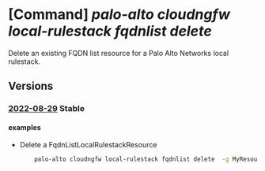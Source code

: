# [Command] _palo-alto cloudngfw local-rulestack fqdnlist delete_

Delete an existing FQDN list resource for a Palo Alto Networks local rulestack.

## Versions

### [2022-08-29](/Resources/mgmt-plane/L3N1YnNjcmlwdGlvbnMve30vcmVzb3VyY2Vncm91cHMve30vcHJvdmlkZXJzL3BhbG9hbHRvbmV0d29ya3MuY2xvdWRuZ2Z3L2xvY2FscnVsZXN0YWNrcy97fS9mcWRubGlzdHMve30=/2022-08-29.xml) **Stable**

<!-- mgmt-plane /subscriptions/{}/resourcegroups/{}/providers/paloaltonetworks.cloudngfw/localrulestacks/{}/fqdnlists/{} 2022-08-29 -->

#### examples

- Delete a FqdnListLocalRulestackResource
    ```bash
        palo-alto cloudngfw local-rulestack fqdnlist delete  -g MyResourceGroup --local-rulestack-name MyLocalRulestacks --name MyFqdnlist
    ```
